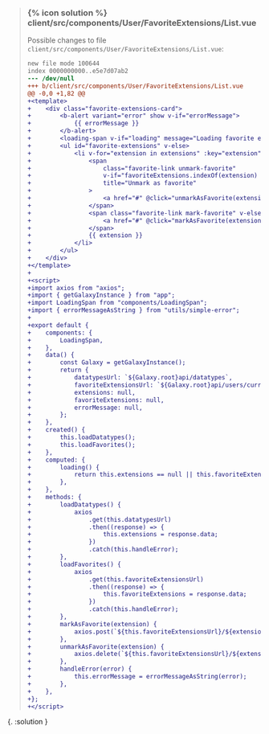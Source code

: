 
> ### {% icon solution %} client/src/components/User/FavoriteExtensions/List.vue
> 
> Possible changes to file ``client/src/components/User/FavoriteExtensions/List.vue``:
> 
> ```diff
> new file mode 100644
> index 0000000000..e5e7d07ab2
> --- /dev/null
> +++ b/client/src/components/User/FavoriteExtensions/List.vue
> @@ -0,0 +1,82 @@
> +<template>
> +    <div class="favorite-extensions-card">
> +        <b-alert variant="error" show v-if="errorMessage">
> +            {{ errorMessage }}
> +        </b-alert>
> +        <loading-span v-if="loading" message="Loading favorite extensions" />
> +        <ul id="favorite-extensions" v-else>
> +            <li v-for="extension in extensions" :key="extension" :data-extension-target="extension">
> +                <span
> +                    class="favorite-link unmark-favorite"
> +                    v-if="favoriteExtensions.indexOf(extension) >= 0"
> +                    title="Unmark as favorite"
> +                >
> +                    <a href="#" @click="unmarkAsFavorite(extension)">(X)</a>
> +                </span>
> +                <span class="favorite-link mark-favorite" v-else title="Mark as favorite">
> +                    <a href="#" @click="markAsFavorite(extension)">(+)</a>
> +                </span>
> +                {{ extension }}
> +            </li>
> +        </ul>
> +    </div>
> +</template>
> +
> +<script>
> +import axios from "axios";
> +import { getGalaxyInstance } from "app";
> +import LoadingSpan from "components/LoadingSpan";
> +import { errorMessageAsString } from "utils/simple-error";
> +
> +export default {
> +    components: {
> +        LoadingSpan,
> +    },
> +    data() {
> +        const Galaxy = getGalaxyInstance();
> +        return {
> +            datatypesUrl: `${Galaxy.root}api/datatypes`,
> +            favoriteExtensionsUrl: `${Galaxy.root}api/users/current/favorites/extensions`,
> +            extensions: null,
> +            favoriteExtensions: null,
> +            errorMessage: null,
> +        };
> +    },
> +    created() {
> +        this.loadDatatypes();
> +        this.loadFavorites();
> +    },
> +    computed: {
> +        loading() {
> +            return this.extensions == null || this.favoriteExtensions == null;
> +        },
> +    },
> +    methods: {
> +        loadDatatypes() {
> +            axios
> +                .get(this.datatypesUrl)
> +                .then((response) => {
> +                    this.extensions = response.data;
> +                })
> +                .catch(this.handleError);
> +        },
> +        loadFavorites() {
> +            axios
> +                .get(this.favoriteExtensionsUrl)
> +                .then((response) => {
> +                    this.favoriteExtensions = response.data;
> +                })
> +                .catch(this.handleError);
> +        },
> +        markAsFavorite(extension) {
> +            axios.post(`${this.favoriteExtensionsUrl}/${extension}`).then(this.loadFavorites).catch(this.handleError);
> +        },
> +        unmarkAsFavorite(extension) {
> +            axios.delete(`${this.favoriteExtensionsUrl}/${extension}`).then(this.loadFavorites).catch(this.handleError);
> +        },
> +        handleError(error) {
> +            this.errorMessage = errorMessageAsString(error);
> +        },
> +    },
> +};
> +</script>
> ```
{. :solution }
